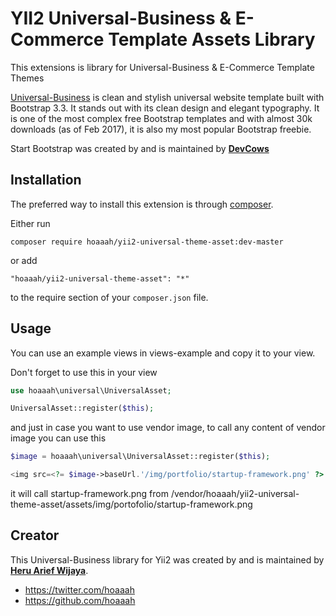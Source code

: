 YII2 Universal-Business & E-Commerce Template Assets Library
==================================
This extensions is library for Universal-Business & E-Commerce Template Themes

[Universal-Business](https://bootstrapious.com/p/universal-business-e-commerce-template#download-item) is clean and stylish universal website template built with Bootstrap 3.3. It stands out with its clean design and elegant typography. It is one of the most complex free Bootstrap templates and with almost 30k downloads (as of Feb 2017), it is also my most popular Bootstrap freebie.

Start Bootstrap was created by and is maintained by **[DevCows](https://github.com/devcows)**

Installation
------------

The preferred way to install this extension is through [composer](http://getcomposer.org/download/).

Either run

```
composer require hoaaah/yii2-universal-theme-asset:dev-master
```

or add

```
"hoaaah/yii2-universal-theme-asset": "*"
```

to the require section of your `composer.json` file.


Usage
-----

You can use an example views in views-example and copy it to your view.

Don't forget to use this in your view

```php
use hoaaah\universal\UniversalAsset;

UniversalAsset::register($this);
```

and just in case you want to use vendor image, to call any content of vendor image you can use this

```php
$image = hoaaah\universal\UniversalAsset::register($this);

<img src=<?= $image->baseUrl.'/img/portfolio/startup-framework.png' ?> class="img-responsive" alt="">
```
it will call startup-framework.png from /vendor/hoaaah/yii2-universal-theme-asset/assets/img/portofolio/startup-framework.png

## Creator

This Universal-Business library for Yii2 was created by and is maintained by **[Heru Arief Wijaya](http://belajararief.com/)**.

* https://twitter.com/hoaaah
* https://github.com/hoaaah
